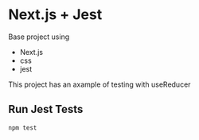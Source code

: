 # Next.js + Jest

Base project using 
- Next.js
- css
- jest

This project has an axample of testing with useReducer

## Run Jest Tests

```bash
npm test
```
